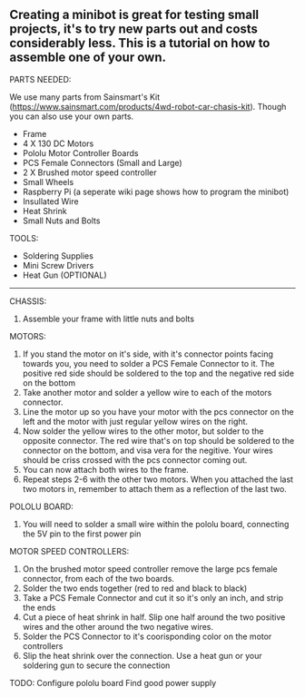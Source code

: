 Creating a minibot is great for testing small projects, it's to try new parts out and costs considerably less. This is a tutorial on how to assemble one of your own.
------------------------------
PARTS NEEDED:

We use many parts from Sainsmart's Kit (https://www.sainsmart.com/products/4wd-robot-car-chasis-kit). Though you can also use your own parts. 
- Frame
- 4 X 130 DC Motors
- Pololu Motor Controller Boards 
- PCS Female Connectors (Small and Large)
- 2 X Brushed motor speed controller 
- Small Wheels 
- Raspberry Pi (a seperate wiki page shows how to program the minibot)
- Insullated Wire 
- Heat Shrink
- Small Nuts and Bolts 

TOOLS:
- Soldering Supplies 
- Mini Screw Drivers
- Heat Gun (OPTIONAL)

------------------------------

CHASSIS:
1. Assemble your frame with little nuts and bolts 

MOTORS: 
1. If you stand the motor on it's side, with it's connector points facing towards you, you need to solder a PCS Female Connector to it. The positive red side should be soldered to the top and the negative red side on the bottom
2. Take another motor and solder a yellow wire to each of the motors connector.
3. Line the motor up so you have your motor with the pcs connector on the left and the motor with just regular yellow wires on the right.
4. Now solder the yellow wires to the other motor, but solder to the opposite connector. The red wire that's on top should be soldered to the connector on the bottom, and visa vera for the negitive. Your wires should be criss crossed with the pcs connector coming out.
5. You can now attach both wires to the frame. 
6. Repeat steps 2-6 with the other two motors. When you attached the last two motors in, remember to attach them as a reflection of the last two. 

POLOLU BOARD:
1. You will need to solder a small wire within the pololu board, connecting the 5V pin to the first power pin

MOTOR SPEED CONTROLLERS: 
1. On the brushed motor speed controller remove the large pcs female connector, from each of the two boards. 
2. Solder the two ends together (red to red and black to black)
3. Take a PCS Female Connector and cut it so it's only an inch, and strip the ends 
4. Cut a piece of heat shrink in half. Slip one half around the two positive wires and the other around the two negative wires. 
5. Solder the PCS Connector to it's coorisponding color on the motor controllers
6. Slip the heat shrink over the connection. Use a heat gun or your soldering gun to secure the connection

TODO: 
Configure pololu board
Find good power supply 
